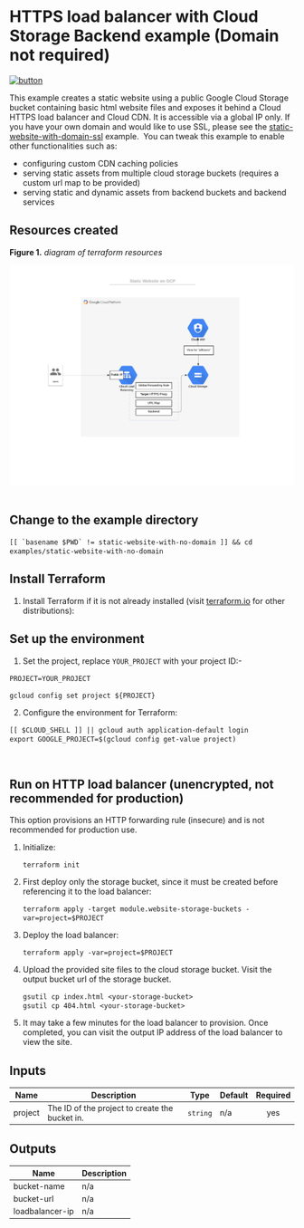 # HTTPS load balancer with Cloud Storage Backend example (Domain not required)

[![button](http://gstatic.com/cloudssh/images/open-btn.png)](https://console.cloud.google.com/cloudshell/open?git_repo=https://github.com/wapfel/terraform-google-lb-http&working_dir=examples/static-website-with-no-domain&page=shell&tutorial=README.md)

This example creates a static website using a public Google Cloud Storage bucket containing basic html website files and exposes it behind a Cloud HTTPS load balancer and Cloud CDN. It is accessible via a global IP only. If you have your own domain and would like to use SSL, please see the [static-website-with-domain-ssl](https://github.com/wapfel/terraform-google-lb-http/tree/master/examples/static-website-with-domain-ssl) example.
​
You can tweak this example to enable other functionalities such as:
​
- configuring custom CDN caching policies
- serving static assets from multiple cloud storage buckets (requires a custom url map to be provided)
- serving static and dynamic assets from backend buckets and backend services

## Resources created

**Figure 1.** *diagram of terraform resources*

![architecture diagram](../../modules/backend_bucket/Diagrams/Static_Website_IP_Only.jpeg)
​
## Change to the example directory

```
[[ `basename $PWD` != static-website-with-no-domain ]] && cd examples/static-website-with-no-domain
```

## Install Terraform

1. Install Terraform if it is not already installed (visit [terraform.io](https://terraform.io) for other distributions):

## Set up the environment

1. Set the project, replace `YOUR_PROJECT` with your project ID:-

```
PROJECT=YOUR_PROJECT
```

```
gcloud config set project ${PROJECT}
```

2. Configure the environment for Terraform:

```
[[ $CLOUD_SHELL ]] || gcloud auth application-default login
export GOOGLE_PROJECT=$(gcloud config get-value project)
```
​
## Run on HTTP load balancer (unencrypted, not recommended for production)

This option provisions an HTTP forwarding rule (insecure) and is not recommended
for production use.

1. Initialize:

    ```
    terraform init
    ```

2. First deploy only the storage bucket, since it must be created before referencing it to the load balancer:

    ```
    terraform apply -target module.website-storage-buckets -var=project=$PROJECT
    ```

3. Deploy the load balancer:

    ```
    terraform apply -var=project=$PROJECT
    ```

4. Upload the provided site files to the cloud storage bucket. Visit the output bucket url of the storage bucket.

    ```
    gsutil cp index.html <your-storage-bucket>
    gsutil cp 404.html <your-storage-bucket>
    ```

5. It may take a few minutes for the load balancer to provision. Once completed, you can visit the output IP address of the load balancer to view the site.

<!-- BEGINNING OF PRE-COMMIT-TERRAFORM DOCS HOOK -->
## Inputs

| Name | Description | Type | Default | Required |
|------|-------------|------|---------|:--------:|
| project | The ID of the project to create the bucket in. | `string` | n/a | yes |

## Outputs

| Name | Description |
|------|-------------|
| bucket-name | n/a |
| bucket-url | n/a |
| loadbalancer-ip | n/a |

<!-- END OF PRE-COMMIT-TERRAFORM DOCS HOOK -->
​

